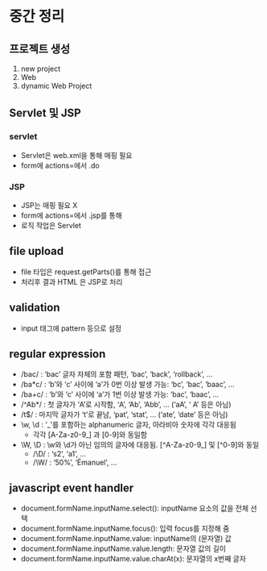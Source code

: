 # 중간 정리
## 프로젝트 생성
1. new project
2. Web
3. dynamic Web Project

## Servlet 및 JSP
### servlet
- Servlet은 web.xml을 통해 매핑 필요
- form에 actions=에서 .do
### JSP
- JSP는 매핑 필요 X
- form에 actions=에서 .jsp를 통해
- 로직 작업은 Servlet

## file upload
- file 타입은 request.getParts()를 통해 접근 
- 처리후 결과 HTML 은 JSP로 처리

## validation
- input 태그에 pattern 등으로 설정

## regular expression
- /bac/ : ‘bac’ 글자 자체의 포함 패턴, ‘bac’, ‘back’, ‘rollback’, …
- /ba*c/ : ‘b’와 ‘c’ 사이에 ‘a’가 0번 이상 발생 가능: ‘bc’, ‘bac’, ‘baac’, …
- /ba+c/ : ‘b’와 ‘c’ 사이에 ‘a’가 1번 이상 발생 가능: ‘bac’, ‘baac’, …
- /^Ab*/ : 첫 글자가 ‘A’로 시작함, ‘A’, ‘Ab’, ‘Abb’, … (‘aA’, ‘ A’ 등은 아님)
- /t$/ : 마지막 글자가 ‘t’로 끝남, ‘pat’, ‘stat’, … (‘ate’, ‘date’ 등은 아님)
- \w, \d : ‘_’를 포함하는 alphanumeric 글자, 아라비아 숫자에 각각 대응됨
  - 각각 [A-Za-z0-9_] 과 [0-9]와 동일함
- \W, \D : \w와 \d가 아닌 임의의 글자에 대응됨. [^A-Za-z0-9_] 및 [^0-9]와 동일
  - /\D/ : ‘s2’, ‘a1’, …
  - /\W/ : ‘50%’, ‘Émanuel’, …

## javascript event handler
- document.formName.inputName.select(): inputName 요소의 값을 전체 선택
- document.formName.inputName.focus(): 입력 focus를 지정해 줌
- document.formName.inputName.value: inputName의 (문자열) 값
- document.formName.inputName.value.length: 문자열 값의 길이
- document.formName.inputName.value.charAt(x): 문자열의 x번째 글자